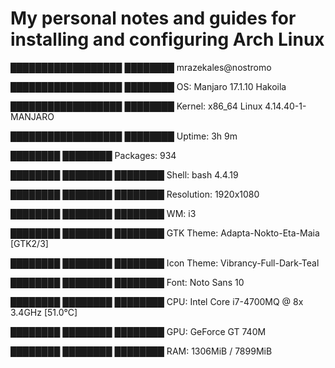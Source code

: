 # My personal notes and guides for installing and configuring Arch Linux

 ██████████████████  ████████     mrazekales@nostromo
 
 ██████████████████  ████████     OS: Manjaro 17.1.10 Hakoila
 
 ██████████████████  ████████     Kernel: x86_64 Linux 4.14.40-1-MANJARO
 
 ██████████████████  ████████     Uptime: 3h 9m
 
 ████████            ████████     Packages: 934
 
 ████████  ████████  ████████     Shell: bash 4.4.19
 
 ████████  ████████  ████████     Resolution: 1920x1080
 
 ████████  ████████  ████████     WM: i3
 
 ████████  ████████  ████████     GTK Theme: Adapta-Nokto-Eta-Maia [GTK2/3]
 
 ████████  ████████  ████████     Icon Theme: Vibrancy-Full-Dark-Teal
 
 ████████  ████████  ████████     Font: Noto Sans 10
 
 ████████  ████████  ████████     CPU: Intel Core i7-4700MQ @ 8x 3.4GHz [51.0°C]
 
 ████████  ████████  ████████     GPU: GeForce GT 740M
 
 ████████  ████████  ████████     RAM: 1306MiB / 7899MiB
